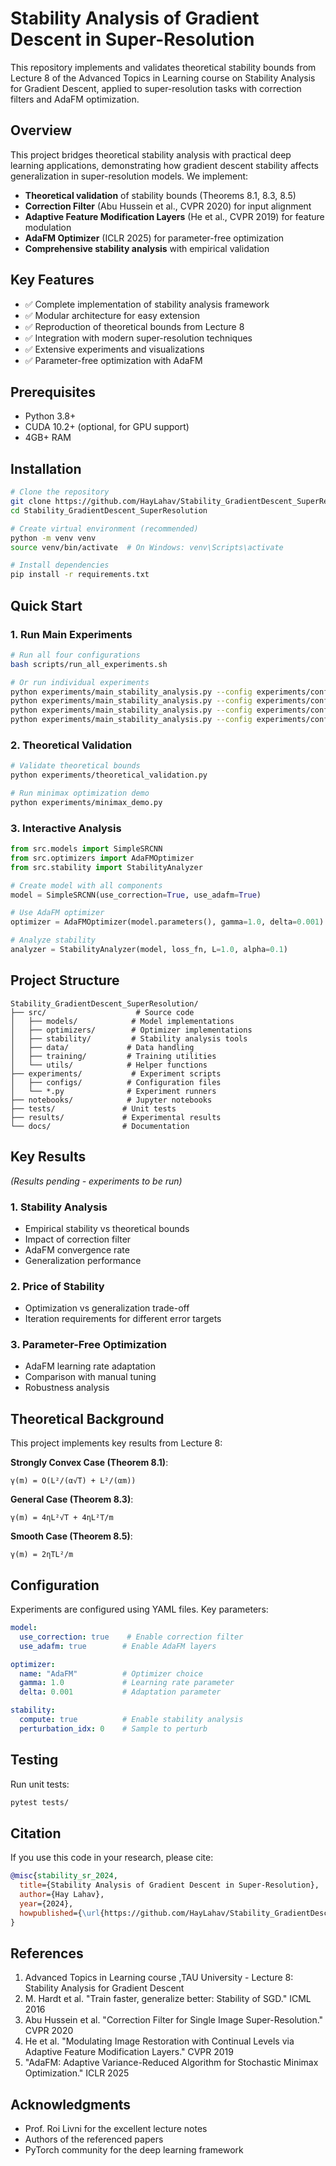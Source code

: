 # Stability Analysis of Gradient Descent in Super-Resolution

This repository implements and validates theoretical stability bounds from Lecture 8 of the Advanced Topics in Learning course on Stability Analysis for Gradient Descent, applied to super-resolution tasks with correction filters and AdaFM optimization.

## Overview

This project bridges theoretical stability analysis with practical deep learning applications, demonstrating how gradient descent stability affects generalization in super-resolution models. We implement:

- **Theoretical validation** of stability bounds (Theorems 8.1, 8.3, 8.5)
- **Correction Filter** (Abu Hussein et al., CVPR 2020) for input alignment
- **Adaptive Feature Modification Layers** (He et al., CVPR 2019) for feature modulation
- **AdaFM Optimizer** (ICLR 2025) for parameter-free optimization
- **Comprehensive stability analysis** with empirical validation

## Key Features

- ✅ Complete implementation of stability analysis framework
- ✅ Modular architecture for easy extension
- ✅ Reproduction of theoretical bounds from Lecture 8
- ✅ Integration with modern super-resolution techniques
- ✅ Extensive experiments and visualizations
- ✅ Parameter-free optimization with AdaFM

## Prerequisites

- Python 3.8+
- CUDA 10.2+ (optional, for GPU support)
- 4GB+ RAM

## Installation

```bash
# Clone the repository
git clone https://github.com/HayLahav/Stability_GradientDescent_SuperResolution.git
cd Stability_GradientDescent_SuperResolution

# Create virtual environment (recommended)
python -m venv venv
source venv/bin/activate  # On Windows: venv\Scripts\activate

# Install dependencies
pip install -r requirements.txt
```

## Quick Start

### 1. Run Main Experiments

```bash
# Run all four configurations
bash scripts/run_all_experiments.sh

# Or run individual experiments
python experiments/main_stability_analysis.py --config experiments/configs/baseline.yaml
python experiments/main_stability_analysis.py --config experiments/configs/with_correction.yaml
python experiments/main_stability_analysis.py --config experiments/configs/with_adafm_opt.yaml
python experiments/main_stability_analysis.py --config experiments/configs/full_system.yaml
```

### 2. Theoretical Validation

```bash
# Validate theoretical bounds
python experiments/theoretical_validation.py

# Run minimax optimization demo
python experiments/minimax_demo.py
```

### 3. Interactive Analysis

```python
from src.models import SimpleSRCNN
from src.optimizers import AdaFMOptimizer
from src.stability import StabilityAnalyzer

# Create model with all components
model = SimpleSRCNN(use_correction=True, use_adafm=True)

# Use AdaFM optimizer
optimizer = AdaFMOptimizer(model.parameters(), gamma=1.0, delta=0.001)

# Analyze stability
analyzer = StabilityAnalyzer(model, loss_fn, L=1.0, alpha=0.1)
```

## Project Structure

```
Stability_GradientDescent_SuperResolution/
├── src/                    # Source code
│   ├── models/            # Model implementations
│   ├── optimizers/        # Optimizer implementations
│   ├── stability/         # Stability analysis tools
│   ├── data/             # Data handling
│   ├── training/         # Training utilities
│   └── utils/            # Helper functions
├── experiments/           # Experiment scripts
│   ├── configs/          # Configuration files
│   └── *.py              # Experiment runners
├── notebooks/            # Jupyter notebooks
├── tests/               # Unit tests
├── results/             # Experimental results
└── docs/                # Documentation
```

## Key Results

*(Results pending - experiments to be run)*

### 1. Stability Analysis
- Empirical stability vs theoretical bounds
- Impact of correction filter
- AdaFM convergence rate
- Generalization performance

### 2. Price of Stability
- Optimization vs generalization trade-off
- Iteration requirements for different error targets

### 3. Parameter-Free Optimization
- AdaFM learning rate adaptation
- Comparison with manual tuning
- Robustness analysis

## Theoretical Background

This project implements key results from Lecture 8:

**Strongly Convex Case (Theorem 8.1)**:
```
γ(m) = O(L²/(α√T) + L²/(αm))
```

**General Case (Theorem 8.3)**:
```
γ(m) = 4ηL²√T + 4ηL²T/m
```

**Smooth Case (Theorem 8.5)**:
```
γ(m) = 2ηTL²/m
```

## Configuration

Experiments are configured using YAML files. Key parameters:

```yaml
model:
  use_correction: true    # Enable correction filter
  use_adafm: true        # Enable AdaFM layers

optimizer:
  name: "AdaFM"          # Optimizer choice
  gamma: 1.0             # Learning rate parameter
  delta: 0.001           # Adaptation parameter

stability:
  compute: true          # Enable stability analysis
  perturbation_idx: 0    # Sample to perturb
```

## Testing

Run unit tests:
```bash
pytest tests/
```

## Citation

If you use this code in your research, please cite:

```bibtex
@misc{stability_sr_2024,
  title={Stability Analysis of Gradient Descent in Super-Resolution},
  author={Hay Lahav},
  year={2024},
  howpublished={\url{https://github.com/HayLahav/Stability_GradientDescent_SuperResolution}}
}
```

## References

1. Advanced Topics in Learning course ,TAU University - Lecture 8: Stability Analysis for Gradient Descent
2. M. Hardt et al. "Train faster, generalize better: Stability of SGD." ICML 2016
3. Abu Hussein et al. "Correction Filter for Single Image Super-Resolution." CVPR 2020
4. He et al. "Modulating Image Restoration with Continual Levels via Adaptive Feature Modification Layers." CVPR 2019
5. "AdaFM: Adaptive Variance-Reduced Algorithm for Stochastic Minimax Optimization." ICLR 2025

## Acknowledgments

- Prof. Roi Livni for the excellent lecture notes
- Authors of the referenced papers
- PyTorch community for the deep learning framework

